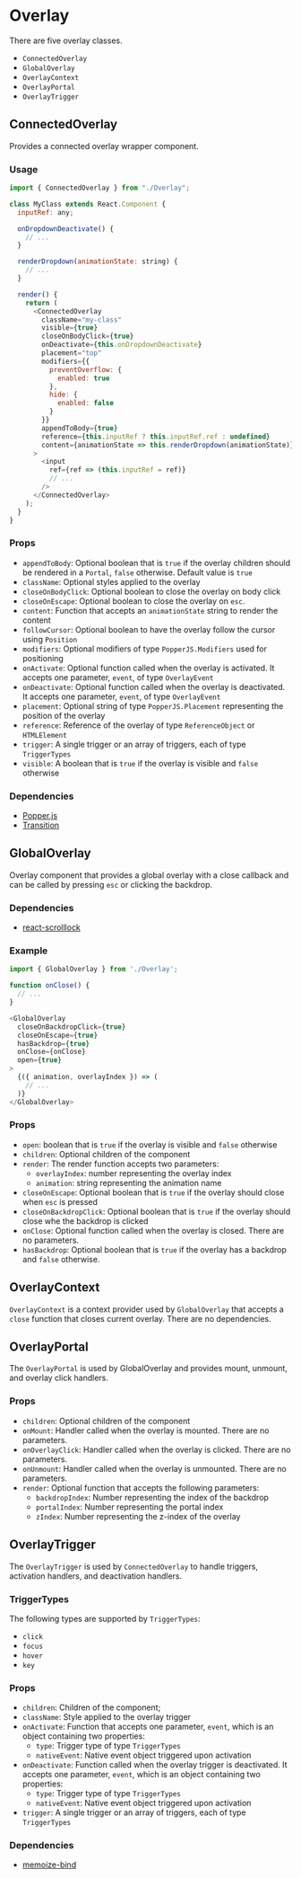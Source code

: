 # Overlay

There are five overlay classes.

- `ConnectedOverlay`
- `GlobalOverlay`
- `OverlayContext`
- `OverlayPortal`
- `OverlayTrigger`

## ConnectedOverlay

Provides a connected overlay wrapper component.

### Usage

```javascript
import { ConnectedOverlay } from "./Overlay";

class MyClass extends React.Component {
  inputRef: any;

  onDropdownDeactivate() {
    // ...
  }

  renderDropdown(animationState: string) {
    // ...
  }

  render() {
    return (
      <ConnectedOverlay
        className="my-class"
        visible={true}
        closeOnBodyClick={true}
        onDeactivate={this.onDropdownDeactivate}
        placement="top"
        modifiers={{
          preventOverflow: {
            enabled: true
          },
          hide: {
            enabled: false
          }
        }}
        appendToBody={true}
        reference={this.inputRef ? this.inputRef.ref : undefined}
        content={animationState => this.renderDropdown(animationState)}
      >
        <input
          ref={ref => (this.inputRef = ref)}
          // ...
        />
      </ConnectedOverlay>
    );
  }
}
```

### Props

- `appendToBody`: Optional boolean that is `true` if the overlay children should be rendered in a `Portal`, `false` otherwise. Default value is `true`
- `className`: Optional styles applied to the overlay
- `closeOnBodyClick`: Optional boolean to close the overlay on body click
- `closeOnEscape`: Optional boolean to close the overlay on `esc`.
- `content`: Function that accepts an `animationState` string to render the content
- `followCursor`: Optional boolean to have the overlay follow the cursor using `Position`
- `modifiers`: Optional modifiers of type `PopperJS.Modifiers` used for positioning
- `onActivate`: Optional function called when the overlay is activated. It accepts one parameter, `event`, of type `OverlayEvent`
- `onDeactivate`: Optional function called when the overlay is deactivated. It accepts one parameter, `event`, of type `OverlayEvent`
- `placement`: Optional string of type `PopperJS.Placement` representing the position of the overlay
- `reference`: Reference of the overlay of type `ReferenceObject` or `HTMLElement`
- `trigger`: A single trigger or an array of triggers, each of type `TriggerTypes`
- `visible`: A boolean that is `true` if the overlay is visible and `false` otherwise

### Dependencies

- [Popper.js](https://www.npmjs.com/package/popper.js/v/1.14.3)
- [Transition](https://www.npmjs.com/package/react-transition-group)

## GlobalOverlay

Overlay component that provides a global overlay with a close callback and can be called by pressing `esc` or clicking the backdrop.

### Dependencies

- [react-scrolllock](https://www.npmjs.com/package/react-scrolllock)

### Example

```javascript
import { GlobalOverlay } from './Overlay';

function onClose() {
  // ...
}

<GlobalOverlay
  closeOnBackdropClick={true}
  closeOnEscape={true}
  hasBackdrop={true}
  onClose={onClose}
  open={true}
>
  {({ animation, overlayIndex }) => (
    // ...
  )}
</GlobalOverlay>
```

### Props

- `open`: boolean that is `true` if the overlay is visible and `false` otherwise
- `children`: Optional children of the component
- `render`: The render function accepts two parameters:
  - `overlayIndex`: number representing the overlay index
  - `animation`: string representing the animation name
- `closeOnEscape`: Optional boolean that is `true` if the overlay should close when `esc` is pressed
- `closeOnBackdropClick`: Optional boolean that is `true` if the overlay should close whe the backdrop is clicked
- `onClose`: Optional function called when the overlay is closed. There are no parameters.
- `hasBackdrop`: Optional boolean that is `true` if the overlay has a backdrop and `false` otherwise.

## OverlayContext

`OverlayContext` is a context provider used by `GlobalOverlay` that accepts a `close` function that closes current overlay. There are no dependencies.

## OverlayPortal

The `OverlayPortal` is used by GlobalOverlay and provides mount, unmount, and overlay click handlers.

### Props

- `children`: Optional children of the component
- `onMount`: Handler called when the overlay is mounted. There are no parameters.
- `onOverlayClick`: Handler called when the overlay is clicked. There are no parameters.
- `onUnmount`: Handler called when the overlay is unmounted. There are no parameters.
- `render`: Optional function that accepts the following parameters:
  - `backdropIndex`: Number representing the index of the backdrop
  - `portalIndex`: Number representing the portal index
  - `zIndex`: Number representing the z-index of the overlay

## OverlayTrigger

The `OverlayTrigger` is used by `ConnectedOverlay` to handle triggers, activation handlers, and deactivation handlers.

### TriggerTypes

The following types are supported by `TriggerTypes`:

- `click`
- `focus`
- `hover`
- `key`

### Props

- `children`: Children of the component;
- `className`: Style applied to the overlay trigger
- `onActivate`: Function that accepts one parameter, `event`, which is an object containing two properties:
  - `type`: Trigger type of type `TriggerTypes`
  - `nativeEvent`: Native event object triggered upon activation
- `onDeactivate`: Function called when the overlay trigger is deactivated. It accepts one parameter, `event`, which is an object containing two properties:
  - `type`: Trigger type of type `TriggerTypes`
  - `nativeEvent`: Native event object triggered upon activation
- `trigger`: A single trigger or an array of triggers, each of type `TriggerTypes`

### Dependencies

- [memoize-bind](https://www.npmjs.com/package/memoize-bind)
